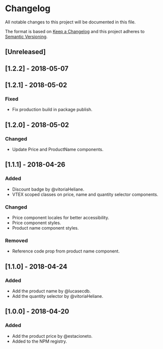 # Changelog

All notable changes to this project will be documented in this file.

The format is based on [Keep a Changelog](http://keepachangelog.com/en/1.0.0/)
and this project adheres to [Semantic Versioning](http://semver.org/spec/v2.0.0.html).

## [Unreleased]

## [1.2.2] - 2018-05-07

## [1.2.1] - 2018-05-02

### Fixed

* Fix production build in package publish.

## [1.2.0] - 2018-05-02

### Changed

* Update Price and ProductName components.

## [1.1.1] - 2018-04-26

### Added

* Discount badge by @vitoriaHeliane.
* VTEX scoped classes on price, name and quantity selector components.

### Changed

* Price component locales for better accessibility.
* Price component styles.
* Product name component styles.

### Removed

* Reference code prop from product name component.

## [1.1.0] - 2018-04-24

### Added

* Add the product name by @lucasecdb.
* Add the quantity selector by @vitoriaHeliane.

## [1.0.0] - 2018-04-20

### Added

* Add the product price by @estacioneto.
* Added to the NPM registry.
